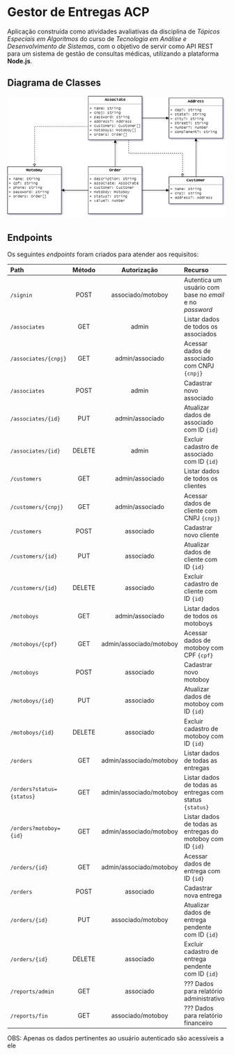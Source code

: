 # Gestor de Entregas ACP

Aplicação construída como atividades avaliativas da disciplina de *Tópicos Especiais em Algorítmos* do curso de *Tecnologia em Análise e Desenvolvimento de Sistemas*, com o objetivo de servir como API REST para um sistema de gestão de consultas médicas, utilizando a plataforma **Node.js**.

## Diagrama de Classes

![Diagrama de classes da aplicação](./.github/class-diagram.png)

## Endpoints

Os seguintes *endpoints* foram criados para atender aos requisitos:

| Path                      | Método |       Autorização       | Recurso                                                    |
| :------------------------ | :----: | :---------------------: | :--------------------------------------------------------- |
| `/signin`                 |  POST  |    associado/motoboy    | Autentica um usuário com base no *email* e no *password*   |
| `/associates`             |  GET   |          admin          | Listar dados de todos os associados                        |
| `/associates/{cnpj}`      |  GET   |     admin/associado     | Acessar dados de associado com CNPJ `{cnpj}`               |
| `/associates`             |  POST  |          admin          | Cadastrar novo associado                                   |
| `/associates/{id}`        |  PUT   |     admin/associado     | Atualizar dados de associado com ID `{id}`                 |
| `/associates/{id}`        | DELETE |          admin          | Excluir cadastro de associado com ID `{id}`                |
| `/customers`              |  GET   |     admin/associado     | Listar dados de todos os clientes                          |
| `/customers/{cnpj}`       |  GET   |     admin/associado     | Acessar dados de cliente com CNPJ `{cnpj}`                 |
| `/customers`              |  POST  |        associado        | Cadastrar novo cliente                                     |
| `/customers/{id}`         |  PUT   |        associado        | Atualizar dados de cliente com ID `{id}`                   |
| `/customers/{id}`         | DELETE |        associado        | Excluir cadastro de cliente com ID `{id}`                  |
| `/motoboys`               |  GET   |     admin/associado     | Listar dados de todos os motoboys                          |
| `/motoboys/{cpf}`         |  GET   | admin/associado/motoboy | Acessar dados de motoboy com CPF `{cpf}`                   |
| `/motoboys`               |  POST  |        associado        | Cadastrar novo motoboy                                     |
| `/motoboys/{id}`          |  PUT   |        associado        | Atualizar dados de motoboy com ID `{id}`                   |
| `/motoboys/{id}`          | DELETE |        associado        | Excluir cadastro de motoboy com ID `{id}`                  |
| `/orders`                 |  GET   | admin/associado/motoboy | Listar dados de todas as entregas                          |
| `/orders?status={status}` |  GET   | admin/associado/motoboy | Listar dados de todas as entregas com status `{status}`    |
| `/orders?motoboy={id}`    |  GET   | admin/associado/motoboy | Listar dados de todas as entregas do motoboy com ID `{id}` |
| `/orders/{id}`            |  GET   | admin/associado/motoboy | Acessar dados de entrega com ID `{id}`                     |
| `/orders`                 |  POST  |        associado        | Cadastrar nova entrega                                     |
| `/orders/{id}`            |  PUT   |    associado/motoboy    | Atualizar dados de entrega pendente com ID `{id}`          |
| `/orders/{id}`            | DELETE |        associado        | Excluir cadastro de entrega pendente com ID `{id}`         |
| `/reports/admin`          |  GET   |        associado        | ??? Dados para relatório administrativo                    |
| `/reports/fin`            |  GET   |    associado/motoboy    | ??? Dados para relatório financeiro                        |

OBS: Apenas os dados pertinentes ao usuário autenticado são acessíveis a ele

